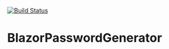 [![Build Status](https://dev.azure.com/yz2cmjp/BlazorPasswordGenerator/_apis/build/status/yz2cm.BlazorPasswordGenerator?branchName=master)](https://dev.azure.com/yz2cmjp/BlazorPasswordGenerator/_build/latest?definitionId=1&branchName=master)

# BlazorPasswordGenerator
